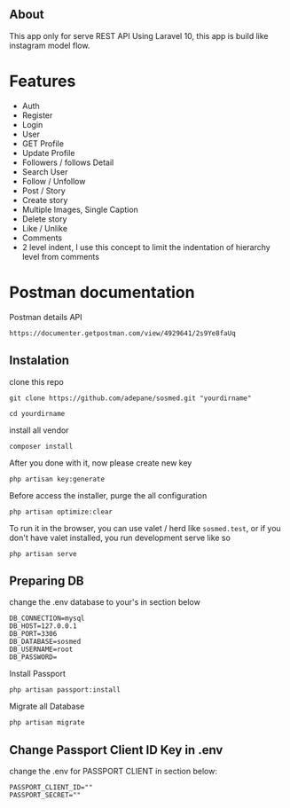 ## About

This app only for serve REST API Using Laravel 10, this app is build like instagram model flow.

# Features

- Auth
 - Register
 - Login
- User
 - GET Profile
 - Update Profile
 - Followers / follows Detail
 - Search User
 - Follow / Unfollow
- Post / Story
 - Create story
  - Multiple Images, Single Caption
 - Delete story
 - Like / Unlike
 - Comments
  - 2 level indent, I use this concept to limit the indentation of hierarchy level from comments


# Postman documentation

Postman details API
```
https://documenter.getpostman.com/view/4929641/2s9Ye8faUq
```

## Instalation

clone this repo
```
git clone https://github.com/adepane/sosmed.git "yourdirname"
```

```
cd yourdirname
```

install all vendor
```
composer install
```

After you done with it, now please create new key
```
php artisan key:generate
```

Before access the installer, purge the all configuration
```
php artisan optimize:clear
```

To run it in the browser, you can use valet / herd like `sosmed.test`, or if you don't have valet installed, you run development serve like so
```
php artisan serve
```

## Preparing DB
change the .env database to your's in section below
```
DB_CONNECTION=mysql
DB_HOST=127.0.0.1
DB_PORT=3306
DB_DATABASE=sosmed
DB_USERNAME=root
DB_PASSWORD=
```

Install Passport
```
php artisan passport:install
```

Migrate all Database
```
php artisan migrate
```

## Change Passport Client ID Key in .env

change the .env for PASSPORT CLIENT in section below:
```
PASSPORT_CLIENT_ID=""
PASSPORT_SECRET=""
```
